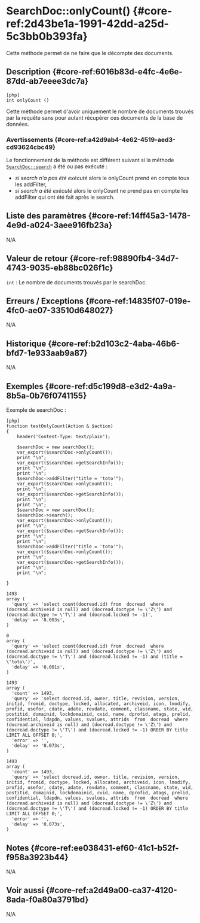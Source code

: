 # SearchDoc::onlyCount() {#core-ref:2d43be1a-1991-42dd-a25d-5c3bb0b393fa}

<div class="short-description">
Cette méthode permet de ne faire que le décompte des documents.
</div>
<!--
<div class="applicability">
Obsolète depuis #.#.#
</div>
-->

## Description {#core-ref:6016b83d-e4fc-4e6e-87dd-ab7eeee3dc7a}

    [php]
    int onlyCount ()

Cette méthode permet d'avoir uniquement le nombre de documents trouvés par la 
requête sans pour autant récupérer ces documents de la base de données.

### Avertissements {#core-ref:a42d9ab4-4e62-4519-aed3-cd93624cbc49}

Le fonctionnement de la méthode est différent suivant si la méthode
[`SearchDoc::search`][search] a été ou pas exécuté :

* *si search n'a pas été exécuté* alors le onlyCount prend en compte tous les 
  addFilter,
* *si search a été exécuté* alors le onlyCount ne prend pas en compte les 
  addFilter qui ont été fait après le search.

## Liste des paramètres {#core-ref:14ff45a3-1478-4e9d-a024-3aee916fb23a}

N/A

## Valeur de retour {#core-ref:98890fb4-34d7-4743-9035-eb88bc026f1c}

`int`
:   Le nombre de documents trouvés par le searchDoc.

## Erreurs / Exceptions {#core-ref:14835f07-019e-4fc0-ae07-33510d648027}

N/A

## Historique {#core-ref:b2d103c2-4aba-46b6-bfd7-1e933aab9a87}

N/A

## Exemples {#core-ref:d5c199d8-e3d2-4a9a-8b5a-0b76f0741155}

Exemple de searchDoc :

    [php]
    function testOnlyCount(Action & $action)
    {
        header('Content-Type: text/plain');
        
        $searchDoc = new searchDoc();
        var_export($searchDoc->onlyCount());
        print "\n";
        var_export($searchDoc->getSearchInfo());
        print "\n";
        print "\n";
        $searchDoc->addFilter("title = 'toto'");
        var_export($searchDoc->onlyCount());
        print "\n";
        var_export($searchDoc->getSearchInfo());
        print "\n";
        print "\n";
        $searchDoc = new searchDoc();
        $searchDoc->search();
        var_export($searchDoc->onlyCount());
        print "\n";
        var_export($searchDoc->getSearchInfo());
        print "\n";
        print "\n";
        $searchDoc->addFilter("title = 'toto'");
        var_export($searchDoc->onlyCount());
        print "\n";
        var_export($searchDoc->getSearchInfo());
        print "\n";
        print "\n";
        
    }

    1493
    array (
      'query' => 'select count(docread.id) from  docread  where   (docread.archiveid is null) and (docread.doctype != \'Z\') and (docread.doctype != \'T\') and (docread.locked != -1)',
      'delay' => '0.003s',
    )
    
    0
    array (
      'query' => 'select count(docread.id) from  docread  where   (docread.archiveid is null) and (docread.doctype != \'Z\') and (docread.doctype != \'T\') and (docread.locked != -1) and (title = \'toto\')',
      'delay' => '0.001s',
    )
    
    1493
    array (
      'count' => 1493,
      'query' => 'select docread.id, owner, title, revision, version, initid, fromid, doctype, locked, allocated, archiveid, icon, lmodify, profid, usefor, cdate, adate, revdate, comment, classname, state, wid, postitid, domainid, lockdomainid, cvid, name, dprofid, atags, prelid, confidential, ldapdn, values, svalues, attrids  from  docread  where   (docread.archiveid is null) and (docread.doctype != \'Z\') and (docread.doctype != \'T\') and (docread.locked != -1) ORDER BY title LIMIT ALL OFFSET 0;',
      'error' => '',
      'delay' => '0.073s',
    )
    
    1493
    array (
      'count' => 1493,
      'query' => 'select docread.id, owner, title, revision, version, initid, fromid, doctype, locked, allocated, archiveid, icon, lmodify, profid, usefor, cdate, adate, revdate, comment, classname, state, wid, postitid, domainid, lockdomainid, cvid, name, dprofid, atags, prelid, confidential, ldapdn, values, svalues, attrids  from  docread  where   (docread.archiveid is null) and (docread.doctype != \'Z\') and (docread.doctype != \'T\') and (docread.locked != -1) ORDER BY title LIMIT ALL OFFSET 0;',
      'error' => '',
      'delay' => '0.073s',
    )

## Notes {#core-ref:ee038431-ef60-41c1-b52f-f958a3923b44}

N/A

## Voir aussi {#core-ref:a2d49a00-ca37-4120-8ada-f0a80a3791bd}

N/A

<!-- links -->

[search]:       #core-ref:6f5cc024-66e4-429e-9071-67d4523a8e08